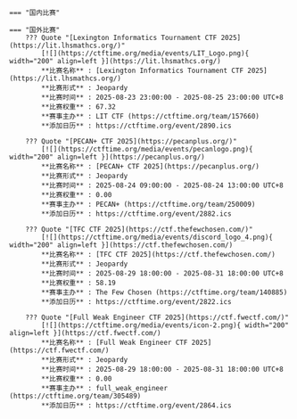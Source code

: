     === "国内比赛"
    
    === "国外比赛"
        ??? Quote "[Lexington Informatics Tournament CTF 2025](https://lit.lhsmathcs.org/)"  
            [![](https://ctftime.org/media/events/LIT_Logo.png){ width="200" align=left }](https://lit.lhsmathcs.org/)  
            **比赛名称** : [Lexington Informatics Tournament CTF 2025](https://lit.lhsmathcs.org/)  
            **比赛形式** : Jeopardy  
            **比赛时间** : 2025-08-23 23:00:00 - 2025-08-25 23:00:00 UTC+8  
            **比赛权重** : 67.32  
            **赛事主办** : LIT CTF (https://ctftime.org/team/157660)  
            **添加日历** : https://ctftime.org/event/2890.ics  
            
        ??? Quote "[PECAN+ CTF 2025](https://pecanplus.org/)"  
            [![](https://ctftime.org/media/events/pecanlogo.png){ width="200" align=left }](https://pecanplus.org/)  
            **比赛名称** : [PECAN+ CTF 2025](https://pecanplus.org/)  
            **比赛形式** : Jeopardy  
            **比赛时间** : 2025-08-24 09:00:00 - 2025-08-24 13:00:00 UTC+8  
            **比赛权重** : 0.00  
            **赛事主办** : PECAN+ (https://ctftime.org/team/250009)  
            **添加日历** : https://ctftime.org/event/2882.ics  
            
        ??? Quote "[TFC CTF 2025](https://ctf.thefewchosen.com/)"  
            [![](https://ctftime.org/media/events/discord_logo_4.png){ width="200" align=left }](https://ctf.thefewchosen.com/)  
            **比赛名称** : [TFC CTF 2025](https://ctf.thefewchosen.com/)  
            **比赛形式** : Jeopardy  
            **比赛时间** : 2025-08-29 18:00:00 - 2025-08-31 18:00:00 UTC+8  
            **比赛权重** : 58.19  
            **赛事主办** : The Few Chosen (https://ctftime.org/team/140885)  
            **添加日历** : https://ctftime.org/event/2822.ics  
            
        ??? Quote "[Full Weak Engineer CTF 2025](https://ctf.fwectf.com/)"  
            [![](https://ctftime.org/media/events/icon-2.png){ width="200" align=left }](https://ctf.fwectf.com/)  
            **比赛名称** : [Full Weak Engineer CTF 2025](https://ctf.fwectf.com/)  
            **比赛形式** : Jeopardy  
            **比赛时间** : 2025-08-29 18:00:00 - 2025-08-31 18:00:00 UTC+8  
            **比赛权重** : 0.00  
            **赛事主办** : full_weak_engineer (https://ctftime.org/team/305489)  
            **添加日历** : https://ctftime.org/event/2864.ics  
            